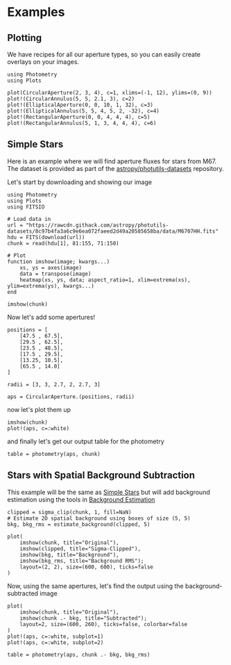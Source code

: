 # Examples

## Plotting
We have recipes for all our aperture types, so you can easily create overlays on your images.

```@example plot
using Photometry
using Plots

plot(CircularAperture(2, 3, 4), c=1, xlims=(-1, 12), ylims=(0, 9))
plot!(CircularAnnulus(5, 5, 2.1, 3), c=2)
plot!(EllipticalAperture(0, 0, 10, 1, 32), c=3)
plot!(EllipticalAnnulus(5, 5, 4, 5, 2, -32), c=4)
plot!(RectangularAperture(0, 0, 4, 4, 4), c=5)
plot!(RectangularAnnulus(5, 1, 3, 4, 4, 4), c=6)
```

## Simple Stars

Here is an example where we will find aperture fluxes for stars from M67. The dataset is provided as part of the [astropy/photutils-datasets](https://github.com/astropy/photutils-datasets) repository.

Let's start by downloading and showing our image

```@example stars
using Photometry
using Plots
using FITSIO

# Load data in
url = "https://rawcdn.githack.com/astropy/photutils-datasets/8c97b4fa3a6c9e6ea072faeed2d49a20585658ba/data/M6707HH.fits"
hdu = FITS(download(url))
chunk = read(hdu[1], 81:155, 71:150)

# Plot
function imshow(image; kwargs...)
    xs, ys = axes(image)
    data = transpose(image)
    heatmap(xs, ys, data; aspect_ratio=1, xlim=extrema(xs), ylim=extrema(ys), kwargs...)
end

imshow(chunk)
```

Now let's add some apertures!

```@example stars
positions = [
    [47.5 , 67.5],
    [29.5 , 62.5],
    [23.5 , 48.5],
    [17.5 , 29.5],
    [13.25, 10.5],
    [65.5 , 14.0]
]

radii = [3, 3, 2.7, 2, 2.7, 3]

aps = CircularAperture.(positions, radii)
```

now let's plot them up

```@example stars
imshow(chunk)
plot!(aps, c=:white)
```

and finally let's get our output table for the photometry

```@example stars
table = photometry(aps, chunk)
```

## Stars with Spatial Background Subtraction

This example will be the same as [Simple Stars](@ref) but will add background estimation using the tools in [Background Estimation](@ref)

```@example stars
clipped = sigma_clip(chunk, 1, fill=NaN)
# Estimate 2D spatial background using boxes of size (5, 5)
bkg, bkg_rms = estimate_background(clipped, 5)

plot(
    imshow(chunk, title="Original"),
    imshow(clipped, title="Sigma-Clipped"),
    imshow(bkg, title="Background"),
    imshow(bkg_rms, title="Background RMS");
    layout=(2, 2), size=(600, 600), ticks=false
)
```

Now, using the same apertures, let's find the output using the background-subtracted image

```@example stars
plot(
    imshow(chunk, title="Original"),
    imshow(chunk .- bkg, title="Subtracted");
    layout=2, size=(600, 260), ticks=false, colorbar=false
)
plot!(aps, c=:white, subplot=1)
plot!(aps, c=:white, subplot=2)
```

```@example stars
table = photometry(aps, chunk .- bkg, bkg_rms)
```
